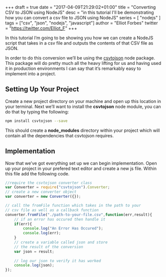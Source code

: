 +++
draft = true
date = "2017-04-09T21:29:02+01:00"
title = "Converting CSV to JSON using NodeJS"
desc = "in this tutorial I'll be demonstrating how you can convert a csv file to JSON using NodeJS"
series = [ "nodejs" ]
tags = ["csv", "json", "nodejs", "javascript"]
author = "Elliot Forbes"
twitter = "https://twitter.com/Elliot_F"
+++

In this tutorial I’m going to be showing you how we can create a NodeJS script that takes in a csv file and outputs the contents of that CSV file as JSON.

In order to do this conversion we’ll be using the <a href="https://www.npmjs.com/package/csvtojson">csvtojson</a> node package. This package will do pretty much all the heavy lifting for us and having used it in production environments I can say that it’s remarkably easy to implement into a project.

## Setting Up Your Project

Create a new project directory on your machine and open up this location in your terminal. Next we’ll want to install the <b>csvtojson</b> node module, you can do that by typing the following: 

```bash
npm install csvtojson --save
```

This should create a <b>node_modules</b> directory within your project which will contain all the dependencies that csvtojson requires.

## Implementation

Now that we’ve got everything set up we can begin implementation. Open up your project in your prefered text editor and create a new js file. Within this file add the following code.

```js
//require the csvtojson converter class 
var Converter = require("csvtojson").Converter;
// create a new converter object
var converter = new Converter({});

// call the fromFile function which takes in the path to your 
// csv file as well as a callback function
converter.fromFile("./path-to-your-file.csv",function(err,result){
    // if an error has occured then handle it
    if(err){
        console.log("An Error Has Occured");
        console.log(err);  
    } 
    // create a variable called json and store
    // the result of the conversion
    var json = result;
    
    // log our json to verify it has worked
    console.log(json);
});
```